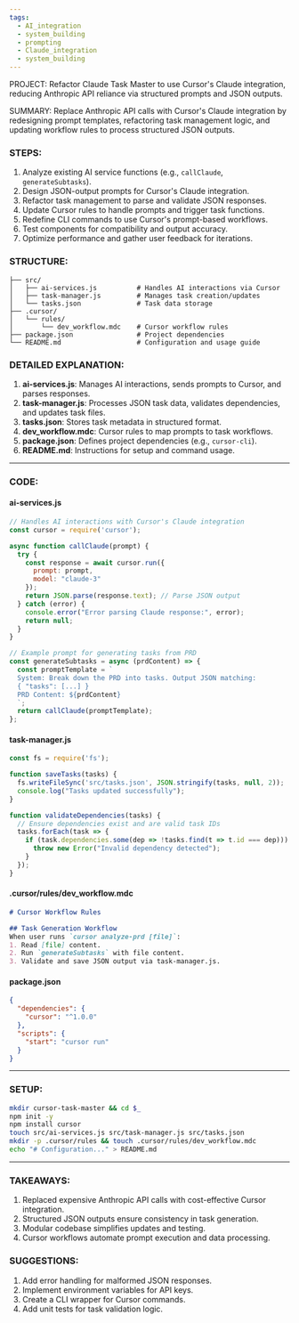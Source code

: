 ```yaml
---
tags:
  - AI_integration
  - system_building
  - prompting
  - Claude_integration
  - system_building
---
```

PROJECT: Refactor Claude Task Master to use Cursor's Claude integration, reducing Anthropic API reliance via structured prompts and JSON outputs.  

SUMMARY: Replace Anthropic API calls with Cursor's Claude integration by redesigning prompt templates, refactoring task management logic, and updating workflow rules to process structured JSON outputs.  

### STEPS:  
1. Analyze existing AI service functions (e.g., `callClaude`, `generateSubtasks`).  
2. Design JSON-output prompts for Cursor's Claude integration.  
3. Refactor task management to parse and validate JSON responses.  
4. Update Cursor rules to handle prompts and trigger task functions.  
5. Redefine CLI commands to use Cursor's prompt-based workflows.  
6. Test components for compatibility and output accuracy.  
7. Optimize performance and gather user feedback for iterations.  

### STRUCTURE:  
```
├── src/  
│   ├── ai-services.js          # Handles AI interactions via Cursor  
│   ├── task-manager.js         # Manages task creation/updates  
│   └── tasks.json              # Task data storage  
├── .cursor/  
│   └── rules/  
│       └── dev_workflow.mdc    # Cursor workflow rules  
├── package.json                # Project dependencies  
└── README.md                   # Configuration and usage guide  
```

### DETAILED EXPLANATION:  
1. **ai-services.js**: Manages AI interactions, sends prompts to Cursor, and parses responses.  
2. **task-manager.js**: Processes JSON task data, validates dependencies, and updates task files.  
3. **tasks.json**: Stores task metadata in structured format.  
4. **dev_workflow.mdc**: Cursor rules to map prompts to task workflows.  
5. **package.json**: Defines project dependencies (e.g., `cursor-cli`).  
6. **README.md**: Instructions for setup and command usage.  

---

### CODE:  
#### **ai-services.js**  
```javascript
// Handles AI interactions with Cursor's Claude integration  
const cursor = require('cursor');  

async function callClaude(prompt) {  
  try {  
    const response = await cursor.run({  
      prompt: prompt,  
      model: "claude-3"  
    });  
    return JSON.parse(response.text); // Parse JSON output  
  } catch (error) {  
    console.error("Error parsing Claude response:", error);  
    return null;  
  }  
}  

// Example prompt for generating tasks from PRD  
const generateSubtasks = async (prdContent) => {  
  const promptTemplate = `  
  System: Break down the PRD into tasks. Output JSON matching:  
  { "tasks": [...] }  
  PRD Content: ${prdContent}  
  `;  
  return callClaude(promptTemplate);  
};  
```  

#### **task-manager.js**  
```javascript  
const fs = require('fs');  

function saveTasks(tasks) {  
  fs.writeFileSync('src/tasks.json', JSON.stringify(tasks, null, 2));  
  console.log("Tasks updated successfully");  
}  

function validateDependencies(tasks) {  
  // Ensure dependencies exist and are valid task IDs  
  tasks.forEach(task => {  
    if (task.dependencies.some(dep => !tasks.find(t => t.id === dep))) {  
      throw new Error("Invalid dependency detected");  
    }  
  });  
}  
```  

#### **.cursor/rules/dev_workflow.mdc**  
```markdown  
# Cursor Workflow Rules  

## Task Generation Workflow  
When user runs `cursor analyze-prd [file]`:  
1. Read [file] content.  
2. Run `generateSubtasks` with file content.  
3. Validate and save JSON output via task-manager.js.  
```  

#### **package.json**  
```json  
{  
  "dependencies": {  
    "cursor": "^1.0.0"  
  },  
  "scripts": {  
    "start": "cursor run"  
  }  
}  
```  

---

### SETUP:  
```bash  
mkdir cursor-task-master && cd $_  
npm init -y  
npm install cursor  
touch src/ai-services.js src/task-manager.js src/tasks.json  
mkdir -p .cursor/rules && touch .cursor/rules/dev_workflow.mdc  
echo "# Configuration..." > README.md  
```  

---

### TAKEAWAYS:  
1. Replaced expensive Anthropic API calls with cost-effective Cursor integration.  
2. Structured JSON outputs ensure consistency in task generation.  
3. Modular codebase simplifies updates and testing.  
4. Cursor workflows automate prompt execution and data processing.  

### SUGGESTIONS:  
1. Add error handling for malformed JSON responses.  
2. Implement environment variables for API keys.  
3. Create a CLI wrapper for Cursor commands.  
4. Add unit tests for task validation logic.